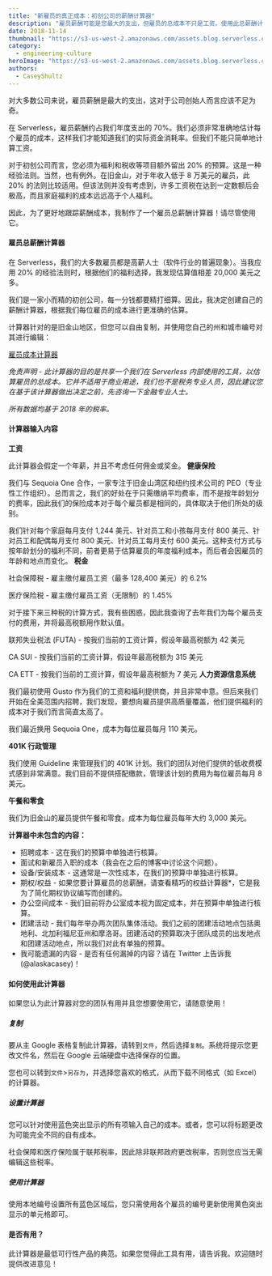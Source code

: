 ```yaml
---
title: "新雇员的真正成本：初创公司的薪酬计算器"
description: "雇员薪酬可能是您最大的支出，但雇员的总成本不只是工资。使用此总薪酬计算器可以准确计算预算！"
date: 2018-11-14
thumbnail: "https://s3-us-west-2.amazonaws.com/assets.blog.serverless.com/serverless-employee-cost.jpg"
category:
  - engineering-culture
heroImage: "https://s3-us-west-2.amazonaws.com/assets.blog.serverless.com/startup-employee-cost-calculator.jpg"
authors:
  - CaseyShultz
---
```


对大多数公司来说，雇员薪酬是最大的支出，这对于公司创始人而言应该不足为奇。

在 Serverless，雇员薪酬约占我们年度支出的 70%。我们必须非常准确地估计每个雇员的成本，这样我们才能知道我们的实际资金消耗率。但我们不能只简单地计算工资。

对于初创公司而言，您必须为福利和税收等项目额外留出 20% 的预算。这是一种经验法则。当然，也有例外。在旧金山，对于年收入低于 8 万美元的雇员，此 20% 的法则比较适用。但该法则并没有考虑到，许多工资税在达到一定数额后会极高，而且家庭福利的成本远远高于个人福利。

因此，为了更好地跟踪薪酬成本，我制作了一个雇员总薪酬计算器！请尽管使用它。

#### 雇员总薪酬计算器

在 Serverless，我们的大多数雇员都是高薪人士（软件行业的普遍现象）。当我应用 20% 的经验法则时，根据他们的福利选择，我发现估算值相差 20,000 美元之多。

我们是一家小而精的初创公司，每一分钱都要精打细算。因此，我决定创建自己的薪酬计算器，根据我们每位雇员的成本进行更准确的估算。

计算器针对的是旧金山地区，但您可以自由复制，并使用您自己的州和城市编号对其进行编辑：

[雇员成本计算器](https://docs.google.com/spreadsheets/d/1lzvqppwrMzTHnF83-RdsnflR9AZPR58HRYSMJcQTyRQ/edit#gid=0)

*免责声明 - 此计算器的目的是共享一个我们在 Serverless 内部使用的工具，以估算雇员的总成本。它并不适用于商业用途，我们也不是税务专业人员，因此建议您在基于该计算器做出决定之前，先咨询一下金融专业人士。*

*所有数据均基于 2018 年的税率。*
#### 计算器输入内容
**工资**

此计算器会假定一个年薪，并且不考虑任何佣金或奖金。
**健康保险**

我们与 Sequoia One 合作，一家专注于旧金山湾区和纽约技术公司的 PEO（专业性工作组织）。总而言之，我们的好处在于只需缴纳平均费率，而不是按年龄划分的费率，因此我们的保险成本对于每个雇员都是相同的，具体取决于他们所处的级别。

我们针对每个家庭每月支付 1,244 美元、针对员工和小孩每月支付 800 美元、针对员工和配偶每月支付 800 美元、针对员工每月支付 600 美元。这种支付方式与按年龄划分的福利不同，前者更易于估算雇员的年度福利成本，而后者会因雇员的年龄和地点而变化。
**税金**

社会保障税 - 雇主缴付雇员工资（最多 128,400 美元）的 6.2%

医疗保险税 - 雇主缴付雇员工资（无限制）的 1.45%

对于接下来三种税的计算方式，我有些困惑，因此我查询了去年我们为每个雇员支付的费用，并将最高税额用作默认值。

联邦失业税法 (FUTA) - 按我们当前的工资计算，假设年最高税额为 42 美元

CA SUI - 按我们当前的工资计算，假设年最高税额为 315 美元

CA ETT - 按我们当前的工资计算，假设年最高税额为 7 美元
**人力资源信息系统**

我们最初使用 Gusto 作为我们的工资和福利提供商，并且非常中意。但后来我们开始在全美范围内招聘，我们发现，要想向雇员提供高质量覆盖，他们提供福利的成本对于我们而言简直太高了。

我们最近换用 Sequoia One，成本为每位雇员每月 110 美元。

**401K 行政管理**

我们使用 Guideline 来管理我们的 401K 计划。我们的团队对他们提供的低收费模式感到非常满意。我们目前不提供搭配缴款，管理该计划的费用为每位雇员每月 8 美元。

**午餐和零食**

我们为旧金山的雇员提供午餐和零食。成本为每位雇员每年大约 3,000 美元。

**计算器中未包含的内容：**

* 招聘成本 - 这在我们的预算中单独进行核算。
* 面试和新雇员入职的成本（我会在之后的博客中讨论这个问题）。
* 设备/安装成本 - 这通常是一次性成本，在我们的预算中单独进行核算。
* 期权/权益 - 如果您要计算雇员的总薪酬，请查看精巧的权益计算器*，它是我为了简化期权协议编写而创建的。
* 办公空间成本 - 我们目前将办公室成本视为固定成本，并在预算中单独进行核算。
* 团建活动 - 我们每年举办两次团队集体活动。我们之前的团建活动地点包括奥地利、北加利福尼亚州和摩洛哥。团建活动的预算取决于团队成员的出发地点和团建活动地点，所以我们对此有单独的预算。
* 我可能遗漏的内容 - 是否有任何漏掉的内容？请在 Twitter 上告诉我 (@alaskacasey)！

#### 如何使用此计算器

如果您认为此计算器对您的团队有用并且您想要使用它，请随意使用！

##### 复制

要从主 Google 表格复制此计算器，请转到`文件`，然后选择`复制`。系统将提示您更改文件名，然后在 Google 云端硬盘中选择保存的位置。

您也可以转到`文件`>`另存为`，并选择您喜欢的格式，从而下载不同格式（如 Excel）的计算器。

##### 设置计算器

您可以针对使用蓝色突出显示的所有项输入自己的成本。或者，您可以将标题更改为可能完全不同的自有成本。

社会保障和医疗保险属于联邦税率，因此除非联邦政府更改税率，否则您应当无需编辑这些税率。

##### 使用计算器

使用本地编号设置所有蓝色区域后，您只需使用各个雇员的编号更新使用黄色突出显示的单元格即可。

#### 是否有用？

此计算器是最低可行性产品的典范。如果您觉得此工具有用，请告诉我。欢迎随时提供改进意见！
